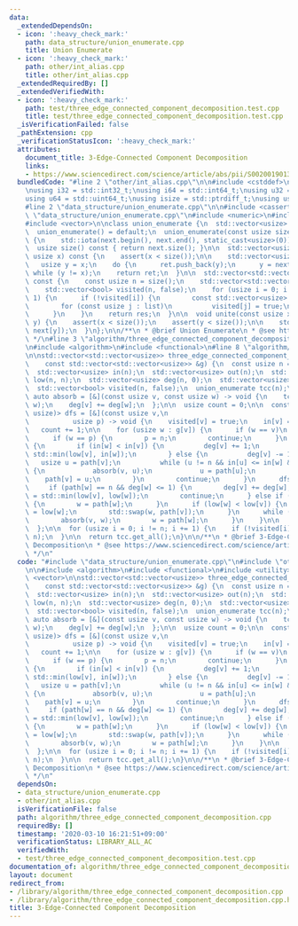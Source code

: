 ```yaml
---
data:
  _extendedDependsOn:
  - icon: ':heavy_check_mark:'
    path: data_structure/union_enumerate.cpp
    title: Union Enumerate
  - icon: ':heavy_check_mark:'
    path: other/int_alias.cpp
    title: other/int_alias.cpp
  _extendedRequiredBy: []
  _extendedVerifiedWith:
  - icon: ':heavy_check_mark:'
    path: test/three_edge_connected_component_decomposition.test.cpp
    title: test/three_edge_connected_component_decomposition.test.cpp
  _isVerificationFailed: false
  _pathExtension: cpp
  _verificationStatusIcon: ':heavy_check_mark:'
  attributes:
    document_title: 3-Edge-Connected Component Decomposition
    links:
    - https://www.sciencedirect.com/science/article/abs/pii/S0020019013002470
  bundledCode: "#line 2 \"other/int_alias.cpp\"\n\n#include <cstddef>\n#include <cstdint>\n\
    \nusing i32 = std::int32_t;\nusing i64 = std::int64_t;\nusing u32 = std::uint32_t;\n\
    using u64 = std::uint64_t;\nusing isize = std::ptrdiff_t;\nusing usize = std::size_t;\n\
    #line 2 \"data_structure/union_enumerate.cpp\"\n\n#include <cassert>\n#line 5\
    \ \"data_structure/union_enumerate.cpp\"\n#include <numeric>\n#include <utility>\n\
    #include <vector>\n\nclass union_enumerate {\n  std::vector<usize> next;\n\npublic:\n\
    \  union_enumerate() = default;\n  union_enumerate(const usize size) : next(size)\
    \ {\n    std::iota(next.begin(), next.end(), static_cast<usize>(0));\n  }\n\n\
    \  usize size() const { return next.size(); }\n\n  std::vector<usize> enumerate(const\
    \ usize x) const {\n    assert(x < size());\n\n    std::vector<usize> ret;\n \
    \   usize y = x;\n    do {\n      ret.push_back(y);\n      y = next[y];\n    }\
    \ while (y != x);\n    return ret;\n  }\n\n  std::vector<std::vector<usize>> get_all()\
    \ const {\n    const usize n = size();\n    std::vector<std::vector<usize>> res;\n\
    \    std::vector<bool> visited(n, false);\n    for (usize i = 0; i != n; i +=\
    \ 1) {\n      if (!visited[i]) {\n        const std::vector<usize> list = enumerate(i);\n\
    \        for (const usize j : list)\n          visited[j] = true;\n        res.push_back(list);\n\
    \      }\n    }\n    return res;\n  }\n\n  void unite(const usize x, const usize\
    \ y) {\n    assert(x < size());\n    assert(y < size());\n\n    std::swap(next[x],\
    \ next[y]);\n  }\n};\n\n/**\n * @brief Union Enumerate\n * @see http://noshi91.hatenablog.com/entry/2019/07/19/180606\n\
    \ */\n#line 3 \"algorithm/three_edge_connected_component_decomposition.cpp\"\n\
    \n#include <algorithm>\n#include <functional>\n#line 8 \"algorithm/three_edge_connected_component_decomposition.cpp\"\
    \n\nstd::vector<std::vector<usize>> three_edge_connected_component_decomposition(\n\
    \    const std::vector<std::vector<usize>> &g) {\n  const usize n = g.size();\n\
    \  std::vector<usize> in(n);\n  std::vector<usize> out(n);\n  std::vector<usize>\
    \ low(n, n);\n  std::vector<usize> deg(n, 0);\n  std::vector<usize> path(n, n);\n\
    \  std::vector<bool> visited(n, false);\n  union_enumerate tcc(n);\n\n  const\
    \ auto absorb = [&](const usize v, const usize w) -> void {\n    tcc.unite(v,\
    \ w);\n    deg[v] += deg[w];\n  };\n\n  usize count = 0;\n\n  const std::function<void(usize,\
    \ usize)> dfs = [&](const usize v,\n                                         \
    \           usize p) -> void {\n    visited[v] = true;\n    in[v] = count;\n \
    \   count += 1;\n\n    for (usize w : g[v]) {\n      if (w == v)\n        continue;\n\
    \      if (w == p) {\n        p = n;\n        continue;\n      }\n      if (visited[w])\
    \ {\n        if (in[w] < in[v]) {\n          deg[v] += 1;\n          low[v] =\
    \ std::min(low[v], in[w]);\n        } else {\n          deg[v] -= 1;\n       \
    \   usize u = path[v];\n          while (u != n && in[u] <= in[w] && in[w] < out[u])\
    \ {\n            absorb(v, u);\n            u = path[u];\n          }\n      \
    \    path[v] = u;\n        }\n        continue;\n      }\n      dfs(w, v);\n \
    \     if (path[w] == n && deg[w] <= 1) {\n        deg[v] += deg[w];\n        low[v]\
    \ = std::min(low[v], low[w]);\n        continue;\n      } else if (deg[w] == 0)\
    \ {\n        w = path[w];\n      }\n      if (low[w] < low[v]) {\n        low[v]\
    \ = low[w];\n        std::swap(w, path[v]);\n      }\n      while (w != n) {\n\
    \        absorb(v, w);\n        w = path[w];\n      }\n    }\n\n    out[v] = count;\n\
    \  };\n\n  for (usize i = 0; i != n; i += 1) {\n    if (!visited[i])\n      dfs(i,\
    \ n);\n  }\n\n  return tcc.get_all();\n}\n\n/**\n * @brief 3-Edge-Connected Component\
    \ Decomposition\n * @see https://www.sciencedirect.com/science/article/abs/pii/S0020019013002470\n\
    \ */\n"
  code: "#include \"data_structure/union_enumerate.cpp\"\n#include \"other/int_alias.cpp\"\
    \n\n#include <algorithm>\n#include <functional>\n#include <utility>\n#include\
    \ <vector>\n\nstd::vector<std::vector<usize>> three_edge_connected_component_decomposition(\n\
    \    const std::vector<std::vector<usize>> &g) {\n  const usize n = g.size();\n\
    \  std::vector<usize> in(n);\n  std::vector<usize> out(n);\n  std::vector<usize>\
    \ low(n, n);\n  std::vector<usize> deg(n, 0);\n  std::vector<usize> path(n, n);\n\
    \  std::vector<bool> visited(n, false);\n  union_enumerate tcc(n);\n\n  const\
    \ auto absorb = [&](const usize v, const usize w) -> void {\n    tcc.unite(v,\
    \ w);\n    deg[v] += deg[w];\n  };\n\n  usize count = 0;\n\n  const std::function<void(usize,\
    \ usize)> dfs = [&](const usize v,\n                                         \
    \           usize p) -> void {\n    visited[v] = true;\n    in[v] = count;\n \
    \   count += 1;\n\n    for (usize w : g[v]) {\n      if (w == v)\n        continue;\n\
    \      if (w == p) {\n        p = n;\n        continue;\n      }\n      if (visited[w])\
    \ {\n        if (in[w] < in[v]) {\n          deg[v] += 1;\n          low[v] =\
    \ std::min(low[v], in[w]);\n        } else {\n          deg[v] -= 1;\n       \
    \   usize u = path[v];\n          while (u != n && in[u] <= in[w] && in[w] < out[u])\
    \ {\n            absorb(v, u);\n            u = path[u];\n          }\n      \
    \    path[v] = u;\n        }\n        continue;\n      }\n      dfs(w, v);\n \
    \     if (path[w] == n && deg[w] <= 1) {\n        deg[v] += deg[w];\n        low[v]\
    \ = std::min(low[v], low[w]);\n        continue;\n      } else if (deg[w] == 0)\
    \ {\n        w = path[w];\n      }\n      if (low[w] < low[v]) {\n        low[v]\
    \ = low[w];\n        std::swap(w, path[v]);\n      }\n      while (w != n) {\n\
    \        absorb(v, w);\n        w = path[w];\n      }\n    }\n\n    out[v] = count;\n\
    \  };\n\n  for (usize i = 0; i != n; i += 1) {\n    if (!visited[i])\n      dfs(i,\
    \ n);\n  }\n\n  return tcc.get_all();\n}\n\n/**\n * @brief 3-Edge-Connected Component\
    \ Decomposition\n * @see https://www.sciencedirect.com/science/article/abs/pii/S0020019013002470\n\
    \ */\n"
  dependsOn:
  - data_structure/union_enumerate.cpp
  - other/int_alias.cpp
  isVerificationFile: false
  path: algorithm/three_edge_connected_component_decomposition.cpp
  requiredBy: []
  timestamp: '2020-03-10 16:21:51+09:00'
  verificationStatus: LIBRARY_ALL_AC
  verifiedWith:
  - test/three_edge_connected_component_decomposition.test.cpp
documentation_of: algorithm/three_edge_connected_component_decomposition.cpp
layout: document
redirect_from:
- /library/algorithm/three_edge_connected_component_decomposition.cpp
- /library/algorithm/three_edge_connected_component_decomposition.cpp.html
title: 3-Edge-Connected Component Decomposition
---
```

